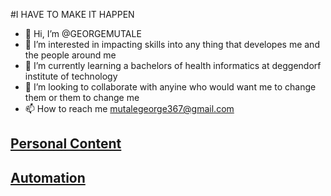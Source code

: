 #I HAVE TO MAKE IT HAPPEN
- 👋 Hi, I’m @GEORGEMUTALE
- 👀 I’m interested in impacting skills into any thing that developes me and the people around me
- 🌱 I’m currently learning a bachelors of health informatics at deggendorf institute of technology
- 💞️ I’m looking to collaborate with anyine who would want me to change them or them to change me
- 📫 How to reach me mutalegeorge367@gmail.com

## [Personal Content](photogallery.md)

## [Automation](Automation.md)

